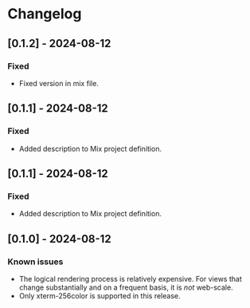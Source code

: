 # Changelog

## [0.1.2] - 2024-08-12

### Fixed

-  Fixed version in mix file.

## [0.1.1] - 2024-08-12

### Fixed

-  Added description to Mix project definition.

## [0.1.1] - 2024-08-12

### Fixed

-  Added description to Mix project definition.

## [0.1.0] - 2024-08-12

### Known issues

- The logical rendering process is relatively expensive. For views that change
  substantially and on a frequent basis, it is _not_ web-scale.
- Only xterm-256color is supported in this release.